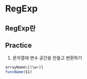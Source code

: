 # RegExp

## RegExp란

## Practice

1. 문자열에 변수 공간을 만들고 변환하기

```js
arrayName\[(\w+)]
funcName($1)
```

